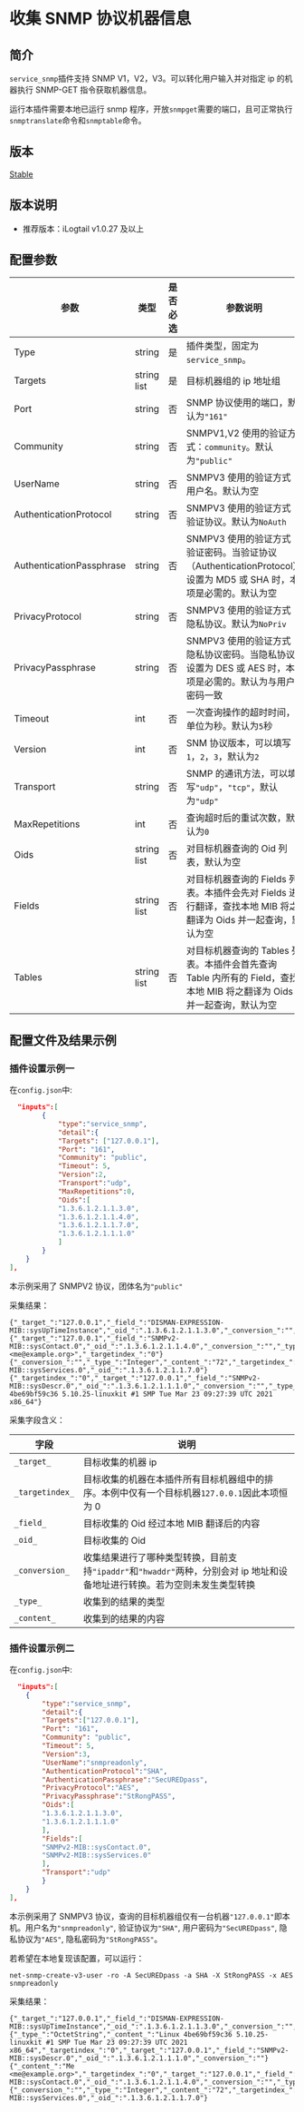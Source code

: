 # 收集 SNMP 协议机器信息

## 简介

`service_snmp`插件支持 SNMP V1，V2，V3。可以转化用户输入并对指定 ip 的机器执行 SNMP-GET 指令获取机器信息。

运行本插件需要本地已运行 snmp 程序，开放`snmpget`需要的端口，且可正常执行`snmptranslate`命令和`snmptable`命令。

## 版本

[Stable](../../stability-level.md)

## 版本说明

* 推荐版本：iLogtail v1.0.27 及以上

## 配置参数

| 参数                     | 类型        | 是否必选 | 参数说明                                                                                                               |
| ------------------------ | ----------- | -------- | ---------------------------------------------------------------------------------------------------------------------- |
| Type                     | string      | 是       | 插件类型，固定为`service_snmp`。                                                                                       |
| Targets                  | string list | 是       | 目标机器组的 ip 地址组                                                                                                 |
| Port                     | string      | 否       | SNMP 协议使用的端口，默认为`"161"`                                                                                     |
| Community                | string      | 否       | SNMPV1,V2 使用的验证方式：`community`。默认为`"public"`                                                                |
| UserName                 | string      | 否       | SNMPV3 使用的验证方式：用户名。默认为空                                                                                |
| AuthenticationProtocol   | string      | 否       | SNMPV3 使用的验证方式：验证协议。默认为`NoAuth`                                                                        |
| AuthenticationPassphrase | string      | 否       | SNMPV3 使用的验证方式：验证密码。当验证协议（AuthenticationProtocol）设置为 MD5 或 SHA 时，本项是必需的。默认为空      |
| PrivacyProtocol          | string      | 否       | SNMPV3 使用的验证方式：隐私协议。默认为`NoPriv`                                                                        |
| PrivacyPassphrase        | string      | 否       | SNMPV3 使用的验证方式：隐私协议密码。当隐私协议设置为 DES 或 AES 时，本项是必需的。默认为与用户密码一致                |
| Timeout                  | int         | 否       | 一次查询操作的超时时间，单位为秒。默认为`5`秒                                                                          |
| Version                  | int         | 否       | SNM 协议版本，可以填写`1`，`2`，`3`，默认为`2`                                                                         |
| Transport                | string      | 否       | SNMP 的通讯方法，可以填写`"udp"`，`"tcp"`，默认为`"udp"`                                                               |
| MaxRepetitions           | int         | 否       | 查询超时后的重试次数，默认为`0`                                                                                        |
| Oids                     | string list | 否       | 对目标机器查询的 Oid 列表，默认为空                                                                                    |
| Fields                   | string list | 否       | 对目标机器查询的 Fields 列表。本插件会先对 Fields 进行翻译，查找本地 MIB 将之翻译为 Oids 并一起查询，默认为空          |
| Tables                   | string list | 否       | 对目标机器查询的 Tables 列表。本插件会首先查询 Table 内所有的 Field，查找本地 MIB 将之翻译为 Oids 并一起查询，默认为空 |

## 配置文件及结果示例

### 插件设置示例一

在`config.json`中:

```json
  "inputs":[
        {
            "type":"service_snmp",
            "detail":{
            "Targets": ["127.0.0.1"],
            "Port": "161",
            "Community": "public",
            "Timeout": 5,
            "Version":2,
            "Transport":"udp",
            "MaxRepetitions":0,
            "Oids":[
            "1.3.6.1.2.1.1.3.0",
            "1.3.6.1.2.1.1.4.0",
            "1.3.6.1.2.1.1.7.0",
            "1.3.6.1.2.1.1.1.0"
            ]
        }
    }
],
```

本示例采用了 SNMPV2 协议，团体名为`"public"`

采集结果：

```text
{"_target_":"127.0.0.1","_field_":"DISMAN-EXPRESSION-MIB::sysUpTimeInstance","_oid_":".1.3.6.1.2.1.1.3.0","_conversion_":"","_type_":"TimeTicks","_content_":"10522102","_targetindex_":"0"}
{"_target_":"127.0.0.1","_field_":"SNMPv2-MIB::sysContact.0","_oid_":".1.3.6.1.2.1.1.4.0","_conversion_":"","_type_":"OctetString","_content_":"Me <me@example.org>","_targetindex_":"0"}
{"_conversion_":"","_type_":"Integer","_content_":"72","_targetindex_":"0","_target_":"127.0.0.1","_field_":"SNMPv2-MIB::sysServices.0","_oid_":".1.3.6.1.2.1.1.7.0"}
{"_targetindex_":"0","_target_":"127.0.0.1","_field_":"SNMPv2-MIB::sysDescr.0","_oid_":".1.3.6.1.2.1.1.1.0","_conversion_":"","_type_":"OctetString","_content_":"Linux 4be69bf59c36 5.10.25-linuxkit #1 SMP Tue Mar 23 09:27:39 UTC 2021 x86_64"}
```

采集字段含义：

| 字段            | 说明                                                                                                                       |
| --------------- | -------------------------------------------------------------------------------------------------------------------------- |
| `_target_`      | 目标收集的机器 ip                                                                                                          |
| `_targetindex_` | 目标收集的机器在本插件所有目标机器组中的排序。本例中仅有一个目标机器`127.0.0.1`因此本项恒为 0                              |
| `_field_`       | 目标收集的 Oid 经过本地 MIB 翻译后的内容                                                                                   |
| `_oid_`         | 目标收集的 Oid                                                                                                             |
| `_conversion_`  | 收集结果进行了哪种类型转换，目前支持`"ipaddr"`和`"hwaddr"`两种，分别会对 ip 地址和设备地址进行转换。若为空则未发生类型转换 |
| `_type_`        | 收集到的结果的类型                                                                                                         |
| `_content_`     | 收集到的结果的内容                                                                                                         |

### 插件设置示例二

在`config.json`中:

```json
  "inputs":[
    {
        "type":"service_snmp",
        "detail":{
        "Targets":["127.0.0.1"],
        "Port": "161",
        "Community": "public",
        "Timeout": 5,
        "Version":3,
        "UserName":"snmpreadonly",
        "AuthenticationProtocol":"SHA",
        "AuthenticationPassphrase":"SecUREDpass",
        "PrivacyProtocol":"AES",
        "PrivacyPassphrase":"StRongPASS",
        "Oids":[
        "1.3.6.1.2.1.1.3.0",
        "1.3.6.1.2.1.1.1.0"
        ],
        "Fields":[
        "SNMPv2-MIB::sysContact.0",
        "SNMPv2-MIB::sysServices.0"
        ],
        "Transport":"udp"
        }
    }
],
```

本示例采用了 SNMPV3 协议，查询的目标机器组仅有一台机器`"127.0.0.1"`即本机。用户名为`"snmpreadonly"`, 验证协议为`"SHA"`, 用户密码为`"SecUREDpass"`, 隐私协议为`"AES"`, 隐私密码为`"StRongPASS"`。

若希望在本地复现该配置，可以运行：

```shell
net-snmp-create-v3-user -ro -A SecUREDpass -a SHA -X StRongPASS -x AES snmpreadonly
```

采集结果：

```text
{"_target_":"127.0.0.1","_field_":"DISMAN-EXPRESSION-MIB::sysUpTimeInstance","_oid_":".1.3.6.1.2.1.1.3.0","_conversion_":"","_type_":"TimeTicks","_content_":"10423593","_targetindex_":"0"}
{"_type_":"OctetString","_content_":"Linux 4be69bf59c36 5.10.25-linuxkit #1 SMP Tue Mar 23 09:27:39 UTC 2021 x86_64","_targetindex_":"0","_target_":"127.0.0.1","_field_":"SNMPv2-MIB::sysDescr.0","_oid_":".1.3.6.1.2.1.1.1.0","_conversion_":""}
{"_content_":"Me <me@example.org>","_targetindex_":"0","_target_":"127.0.0.1","_field_":"SNMPv2-MIB::sysContact.0","_oid_":".1.3.6.1.2.1.1.4.0","_conversion_":"","_type_":"OctetString"}
{"_conversion_":"","_type_":"Integer","_content_":"72","_targetindex_":"0","_target_":"127.0.0.1","_field_":"SNMPv2-MIB::sysServices.0","_oid_":".1.3.6.1.2.1.1.7.0"}
```
